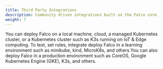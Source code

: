 ```yaml
---
title: Third Party Integrations
description: Community driven integrations built on the Falco core
weight: 7
---
```

You can deploy Falco on a local machine, cloud, a managed Kubernetes cluster, or a Kubernetes cluster such as K3s running on IoT & Edge computing. To test, set rules, integrate deploy Falco in a learning environment such as minikube, kind, MicroK8s, and others.You can also deploy Falco in a production environment such as CoreOS, Google Kubernetes Engine (GKE), K3s, and others.